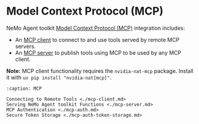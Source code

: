 <!--
SPDX-FileCopyrightText: Copyright (c) 2025, NVIDIA CORPORATION & AFFILIATES. All rights reserved.
SPDX-License-Identifier: Apache-2.0

Licensed under the Apache License, Version 2.0 (the "License");
you may not use this file except in compliance with the License.
You may obtain a copy of the License at

http://www.apache.org/licenses/LICENSE-2.0

Unless required by applicable law or agreed to in writing, software
distributed under the License is distributed on an "AS IS" BASIS,
WITHOUT WARRANTIES OR CONDITIONS OF ANY KIND, either express or implied.
See the License for the specific language governing permissions and
limitations under the License.
-->

# Model Context Protocol (MCP)

NeMo Agent toolkit [Model Context Protocol (MCP)](https://modelcontextprotocol.io/) integration includes:
* An [MCP client](./mcp-client.md) to connect to and use tools served by remote MCP servers.
* An [MCP server](./mcp-server.md) to publish tools using MCP to be used by any MCP client.

**Note:** MCP client functionality requires the `nvidia-nat-mcp` package. Install it with `uv pip install "nvidia-nat[mcp]"`.


```{toctree}
:caption: MCP

Connecting to Remote Tools <./mcp-client.md>
Serving NeMo Agent toolkit Functions <./mcp-server.md>
MCP Authentication <./mcp-auth.md>
Secure Token Storage <./mcp-auth-token-storage.md>
```
